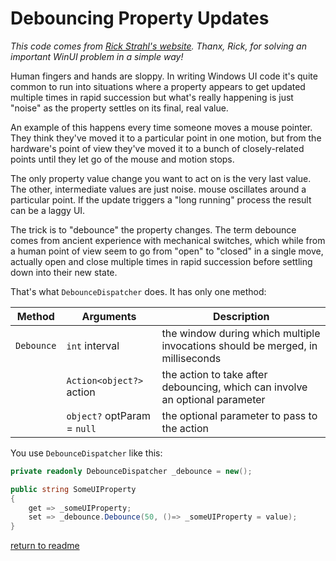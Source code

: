 # Debouncing Property Updates

*This code comes from [Rick Strahl's website](https://weblog.west-wind.com/posts/2017/jul/02/debouncing-and-throttling-dispatcher-events). Thanx, Rick, for solving an important WinUI problem in a simple way!*

Human fingers and hands are sloppy. In writing Windows UI code it's quite common to run into situations where a property appears to get updated multiple times in rapid succession but what's really happening is just "noise" as the property settles on its final, real value.

An example of this happens every time someone moves a mouse pointer. They think they've moved it to a particular point in one motion, but from the hardware's point of view they've moved it to a bunch of closely-related points until they let go of the mouse and motion stops.

The only property value change you want to act on is the very last value. The other, intermediate values are just noise. mouse oscillates around a particular point. If the update triggers a "long running" process the result can be a laggy UI.

The trick is to "debounce" the property changes. The term debounce comes from ancient experience with mechanical switches, which while from a human point of view seem to go from "open" to "closed" in a single move, actually open and close multiple times in rapid succession before settling down into their new state.

That's what `DebounceDispatcher` does. It has only one method:

|Method|Arguments|Description|
|------|---------|-----------|
|`Debounce`|`int` interval|the window during which multiple invocations should be merged, in milliseconds|
||`Action<object?>` action|the action to take after debouncing, which can involve an optional parameter|
||`object?` optParam = `null`|the optional parameter to pass to the action|

You use `DebounceDispatcher` like this:

```csharp
private readonly DebounceDispatcher _debounce = new();

public string SomeUIProperty
{
    get => _someUIProperty;
    set => _debounce.Debounce(50, ()=> _someUIProperty = value);
}
```

[return to readme](readme.md)
